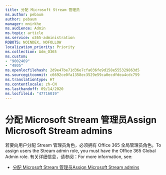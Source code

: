 ```yaml
---
title: 分配 Microsoft Stream 管理员
ms.author: pebaum
author: pebaum
manager: mnirkhe
ms.audience: Admin
ms.topic: article
ms.service: o365-administration
ROBOTS: NOINDEX, NOFOLLOW
localization_priority: Priority
ms.collection: Adm_O365
ms.custom:
- "9002469"
- "4805"
ms.openlocfilehash: 2d9e47be71d36e7cfa036fe9d158e555329863d5
ms.sourcegitcommit: c6692ce0fa1358ec3529e59ca0ecdfdea4cdc759
ms.translationtype: HT
ms.contentlocale: zh-CN
ms.lasthandoff: 09/14/2020
ms.locfileid: "47716019"
---
```

# <a name="assign-microsoft-stream-admins"></a><span data-ttu-id="8ef0c-102">分配 Microsoft Stream 管理员</span><span class="sxs-lookup"><span data-stu-id="8ef0c-102">Assign Microsoft Stream admins</span></span>

<span data-ttu-id="8ef0c-103">若要向用户分配 Stream 管理员角色，必须拥有 Office 365 全局管理员角色。</span><span class="sxs-lookup"><span data-stu-id="8ef0c-103">To assign users the Stream admin role, you must have the Office 365 Global Admin role.</span></span> <span data-ttu-id="8ef0c-104">有关详细信息，请参阅：</span><span class="sxs-lookup"><span data-stu-id="8ef0c-104">For more information, see:</span></span>

- [<span data-ttu-id="8ef0c-105">分配 Microsoft Stream 管理员</span><span class="sxs-lookup"><span data-stu-id="8ef0c-105">Assign Microsoft Stream admins</span></span>](https://docs.microsoft.com/stream/assign-administrator-user-role)

